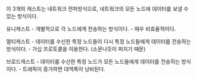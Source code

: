 이 3개의 캐스트는 네트워크 전파방식으로,
네트워크의 모든 노드에 데이터를 보낼 수 있는 방식이다.

유니캐스트
    - 개별적으로 각 노드에게 전송하는 방식이다.
    - 매우 비효율적이다.

멀티캐스트
    - 데이터를 수신한 특정 노드들이 다시 특정 노드들에게 데이터를 전송하는 방식이다.
    - 가십 프로토콜을 이용한다. (소문나듯이 퍼지기 때문)

브로드캐스트
    - 데이터를 수신한 특정 노드가 모든 노드들에게 데이터를 전송하는 방식이다.
    - 트래픽이 증가하면 대역폭이 낭비된다.